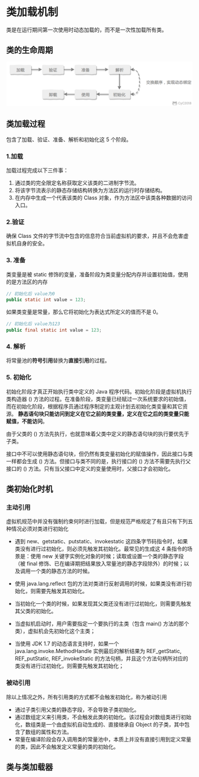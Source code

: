 # 类加载机制

类是在运行期间第一次使用时动态加载的，而不是一次性加载所有类。

## 类的生命周期

![title](https://raw.githubusercontent.com/pallcard/noteImg/master/noteImg/2020/03/17/1584430862257-1584430862260.png)

## 类加载过程
包含了加载、验证、准备、解析和初始化这 5 个阶段。

### 1.加载
加载过程完成以下三件事：
1. 通过类的完全限定名称获取定义该类的二进制字节流。
2. 将该字节流表示的静态存储结构转换为方法区的运行时存储结构。
3. 在内存中生成一个代表该类的 Class 对象，作为方法区中该类各种数据的访问入口。

### 2.验证

确保 Class 文件的字节流中包含的信息符合当前虚拟机的要求，并且不会危害虚拟机自身的安全。

### 3. 准备

类变量是被 static 修饰的变量，准备阶段为类变量分配内存并设置初始值，使用的是方法区的内存
```java
// 初始化后 value为0
public static int value = 123;
```
如果类变量是常量，那么它将初始化为表达式所定义的值而不是 0。
```java
// 初始化后 value为123
public final static int value = 123;
```

### 4. 解析

将常量池的**符号引用**替换为**直接引用**的过程。

### 5. 初始化
初始化阶段才真正开始执行类中定义的 Java 程序代码。初始化阶段是虚拟机执行类构造器 <clinit>() 方法的过程。在准备阶段，类变量已经赋过一次系统要求的初始值，而在初始化阶段，根据程序员通过程序制定的主观计划去初始化类变量和其它资源。
**静态语句块只能访问到定义在它之前的类变量，定义在它之后的类变量只能赋值，不能访问**。

由于父类的 <clinit>() 方法先执行，也就意味着父类中定义的静态语句块的执行要优先于子类。

接口中不可以使用静态语句块，但仍然有类变量初始化的赋值操作，因此接口与类一样都会生成 <clinit>() 方法。但接口与类不同的是，执行接口的 <clinit>() 方法不需要先执行父接口的 <clinit>() 方法。只有当父接口中定义的变量使用时，父接口才会初始化。

## 类初始化时机

### 主动引用
虚拟机规范中并没有强制约束何时进行加载，但是规范严格规定了有且只有下列五种情况必须对类进行初始化

* 遇到 new、getstatic、putstatic、invokestatic 这四条字节码指令时，如果类没有进行过初始化，则必须先触发其初始化。最常见的生成这 4 条指令的场景是：使用 new 关键字实例化对象的时候；读取或设置一个类的静态字段（被 final 修饰、已在编译期把结果放入常量池的静态字段除外）的时候；以及调用一个类的静态方法的时候。

* 使用 java.lang.reflect 包的方法对类进行反射调用的时候，如果类没有进行初始化，则需要先触发其初始化。

* 当初始化一个类的时候，如果发现其父类还没有进行过初始化，则需要先触发其父类的初始化。

* 当虚拟机启动时，用户需要指定一个要执行的主类（包含 main() 方法的那个类），虚拟机会先初始化这个主类；

* 当使用 JDK 1.7 的动态语言支持时，如果一个 java.lang.invoke.MethodHandle 实例最后的解析结果为 REF_getStatic, REF_putStatic, REF_invokeStatic 的方法句柄，并且这个方法句柄所对应的类没有进行过初始化，则需要先触发其初始化；

### 被动引用
除以上情况之外，所有引用类的方式都不会触发初始化，称为被动引用
* 通过子类引用父类的静态字段，不会导致子类初始化。
* 通过数组定义来引用类，不会触发此类的初始化。该过程会对数组类进行初始化，数组类是一个由虚拟机自动生成的、直接继承自 Object 的子类，其中包含了数组的属性和方法。
* 常量在编译阶段会存入调用类的常量池中，本质上并没有直接引用到定义常量的类，因此不会触发定义常量的类的初始化。

## 类与类加载器

